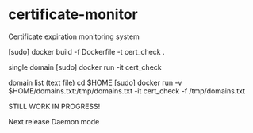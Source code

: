 # certificate-monitor
Certificate expiration monitoring system

[sudo] docker build -f Dockerfile -t cert_check .

single domain 
[sudo] docker run  -it cert_check <domain> 

domain list (text file)
cd $HOME
[sudo] docker run -v $HOME/domains.txt:/tmp/domains.txt -it cert_check -f /tmp/domains.txt 

STILL WORK IN PROGRESS! 

Next release Daemon mode
